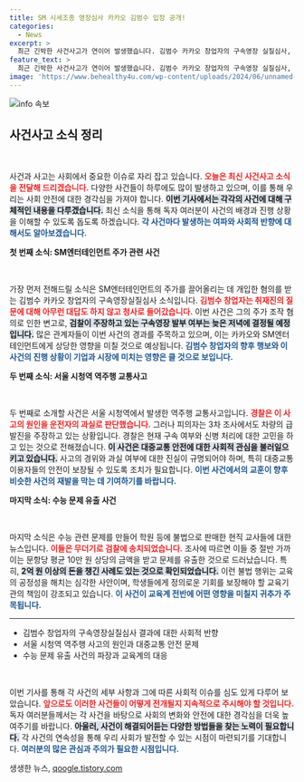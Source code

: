 ```yaml
---
title: SM 시세조종 영장심사 카카오 김범수 입장 공개!
categories:
  - News
excerpt: >
  최근 긴박한 사건사고가 연이어 발생했습니다. 김범수 카카오 창업자의 구속영장 실질심사, 서울 시청역 교통사고의 의혹, 그리고 수능 문제 유출 사건까지. 궁금증 폭발! 클릭하세요!
feature_text: >
  최근 긴박한 사건사고가 연이어 발생했습니다. 김범수 카카오 창업자의 구속영장 실질심사, 서울 시청역 교통사고의 의혹, 그리고 수능 문제 유출 사건까지. 궁금증 폭발! 클릭하세요!
image: 'https://www.behealthy4u.com/wp-content/uploads/2024/06/unnamed-file.png'
---
```


<p><img src="https://www.behealthy4u.com/wp-content/uploads/2024/06/unnamed-file.png" alt="info 속보" /></p>

<h2 data-ke-size="size26">사건사고 소식 정리</h2>

<p data-ke-size="size16">&nbsp;</p>

<p>사건과 사고는 사회에서 중요한 이슈로 자리 잡고 있습니다. <b><span style="color: #ee2323;">오늘은 최신 사건사고 소식을 전달해 드리겠습니다.</span></b> 다양한 사건들이 하루에도 많이 발생하고 있으며, 이를 통해 우리는 사회 안전에 대한 경각심을 가져야 합니다. <b><span style="background-color: #21538527;">이번 기사에서는 각각의 사건에 대해 구체적인 내용을 다루겠습니다.</span></b> 최신 소식을 통해 독자 여러분이 사건의 배경과 진행 상황을 이해할 수 있도록 돕도록 하겠습니다. <b><span style="color: #1a5490;">각 사건마다 발생하는 여파와 사회적 반향에 대해서도 알아보겠습니다.</span></b></p>

<p><b>첫 번째 소식: SM엔터테인먼트 주가 관련 사건</b></p>

<p data-ke-size="size16">&nbsp;</p>

<p>가장 먼저 전해드릴 소식은 SM엔터테인먼트의 주가를 끌어올리는 데 개입한 혐의를 받는 김범수 카카오 창업자의 구속영장실질심사 소식입니다. <b><span style="color: #ee2323;">김범수 창업자는 취재진의 질문에 대해 아무런 대답도 하지 않고 청사로 들어갔습니다.</span></b> 이번 사건은 그의 주가 조작 혐의로 인한 변고로, <b><span style="background-color: #21538527;">검찰이 주장하고 있는 구속영장 발부 여부는 늦은 저녁에 결정될 예정입니다.</span></b> 많은 관계자들이 이번 사건의 경과를 주목하고 있으며, 이는 카카오와 SM엔터테인먼트에게 상당한 영향을 미칠 것으로 예상됩니다. <b><span style="color: #1a5490;">김범수 창업자의 향후 행보와 이 사건의 진행 상황이 기업과 시장에 미치는 영향은 클 것으로 보입니다.</span></b></p>

<p><b>두 번째 소식: 서울 시청역 역주행 교통사고</b></p>

<p data-ke-size="size16">&nbsp;</p>

<p>두 번째로 소개할 사건은 서울 시청역에서 발생한 역주행 교통사고입니다. <b><span style="color: #ee2323;">경찰은 이 사고의 원인을 운전자의 과실로 판단했습니다.</span></b> 그러나 피의자는 3차 조사에서도 차량의 급발진을 주장하고 있는 상황입니다. 경찰은 현재 구속 여부와 신병 처리에 대한 고민을 하고 있는 것으로 전해졌습니다. <b><span style="background-color: #21538527;">이 사건은 대중교통 안전에 대한 사회적 관심을 불러일으키고 있습니다.</span></b> 사고의 경위와 과실 여부에 대한 진실이 규명되어야 하며, 특히 대중교통 이용자들의 안전이 보장될 수 있도록 조치가 필요합니다. <b><span style="color: #1a5490;">이번 사건에서의 교훈이 향후 비슷한 사건의 재발을 막는 데 기여하기를 바랍니다.</span></b></p>

<p><b>마지막 소식: 수능 문제 유출 사건</b></p>

<p data-ke-size="size16">&nbsp;</p>

<p>마지막 소식은 수능 관련 문제를 만들어 학원 등에 불법으로 판매한 현직 교사들에 대한 뉴스입니다. <b><span style="color: #ee2323;">이들은 무더기로 검찰에 송치되었습니다.</span></b> 조사에 따르면 이들 중 절반 가까이는 문항당 평균 10만 원 상당의 금액을 받고 문제를 유출한 것으로 드러났습니다. 특히, <b><span style="background-color: #21538527;">2억 원 이상의 돈을 챙긴 사례도 있는 것으로 확인되었습니다.</span></b> 이런 불법 행위는 교육의 공정성을 해치는 심각한 사안이며, 학생들에게 정의로운 기회를 보장해야 할 교육기관의 책임이 강조되고 있습니다. <b><span style="color: #1a5490;">이 사건이 교육계 전반에 어떤 영향을 미칠지 귀추가 주목됩니다.</span></b></p>

<hr>

<ul>
    <li>김범수 창업자의 구속영장실질심사 결과에 대한 사회적 반향</li>
    <li>서울 시청역 역주행 사고의 원인과 대중교통 안전 문제</li>
    <li>수능 문제 유출 사건의 파장과 교육계의 대응</li>
</ul>

<p data-ke-size="size16">&nbsp;</p>

<p>이번 기사를 통해 각 사건의 세부 사항과 그에 따른 사회적 이슈를 심도 있게 다루어 보았습니다. <b><span style="color: #ee2323;">앞으로도 이러한 사건들이 어떻게 전개될지 지속적으로 주시해야 할 것입니다.</span></b> 독자 여러분들께서는 각 사건을 바탕으로 사회의 변화와 안전에 대한 경각심을 더욱 높여주기를 바랍니다. <b><span style="background-color: #21538527;">아울러, 사건이 해결되어듣는 다양한 방법들을 찾는 노력이 필요합니다.</span></b> 각 사건의 연속성을 통해 우리 사회가 발전할 수 있는 시점이 마련되기를 기대합니다. <b><span style="color: #1a5490;">여러분의 많은 관심과 주의가 필요한 시점입니다.</span></b></p>
생생한 뉴스, <a href="https://qoogle.tistory.com" rel="dofollow">qoogle.tistory.com</a>


